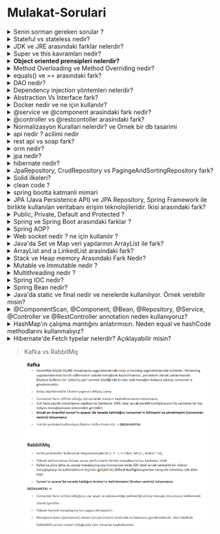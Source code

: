 # Mulakat-Sorulari

<details>

<summary>Senin sorman gereken sorular ?</summary>

1. Projenin amaci ve kapsami nedir?
2. Projede kullanilan teknolojiler nelerdir?
3. Proje ne zaman basladi ve ne zaman tamamlanmasi bekleniyor?
4. Proje ekibi ne kadar buyuk ve hangi rolleri iceriyordu?
5. Java versiyonu nedir?
6. Spring boot versiyonu nedir?
7. JPA , jdbc ne kullaniyorsunuz?
8. Github, gitlab vb ne kullaniyorsunuz?

</details>

<details>

<summary>Stateful vs stateless nedir?</summary>

Stateful yapı, bir programın durum bilgisini saklayan ve bu duruma göre işlem yapan bir yapıdır. Stateful yapılar, geçmiş işlemlere bağlı olarak çalışan uygulamalar için kullanılır

ornek/ Bir anne alisveris sepetindeki tum urunleri ve evdeki tum urunleri bilir

Stateless yapı ise, her işlemi bağımsız olarak ele alan ve önceki işlemlerle bir ilişkisi olmayan bir yapıdır. Stateless yapılar, her işlemi bağımsız olarak ele alan ve hızlı yanıt veren uygulamalar için tercih edilir.

ornek/ Bir cocuk sadece canin istedigi urunleri alir

</details>

<details>

<summary>JDK ve JRE arasındaki farklar nelerdir?</summary>

JRE, Java runtime editioni bir java uygulamasını çalıştırmak için gerekli olan java komponentlerini ve kütüphanelerini içeren içersinde JVM de kurulu olan programa denir.

JDK, Java ile yazılım geliştirmek için ihtiyaç duyulan yazılım kitlerini içinde bulundurur. .java uzantılı dosyaların compile edilip .class uzantılı ara dosyaların oluşmasına olanak sağlar. JDK, içerisinde JVM,JRE ve Java Compiler'ını bulundurur.

</details>

<details>

<summary>Super ve this kavramları nedir?</summary>

1. **`super`**: Bir alt sınıfta üst sınıfın metotlarını veya değişkenlerini kullanmak için kullanılan bir referansdır. Alt sınıfın kendi metotlarında, üst sınıfın metotlarına erişmek için **`super`** anahtar kelimesi kullanılabilir. Aynı şekilde, alt sınıfta üst sınıfın değişkenlerini kullanmak için de **`super`** anahtar kelimesi kullanılır.
2. **`this`**: Bir sınıfın kendi nesnesine erişmek için kullanılan bir referanstır. Özellikle, bir sınıfta tanımlı olan değişkenlerle aynı isimli parametrelerin kullanıldığı durumlarda, **`this`** anahtar kelimesi kullanılarak sınıfın kendi değişkeni ifade edilir.

</details>

<details>

<summary><strong>Object oriented prensipleri nelerdir?</strong></summary>

1. Encapsulation (Kapsülleme): Verilerin ve işlevlerin bir arada tutulması ve gizlenmesi anlamına gelir. Bu prensip, verilerin ve işlevlerin nesnelerle ilgili olduğu ve diğer nesneler tarafından doğrudan erişilemez olduğu anlamına gelir. Bu, güvenli bir kod yazmak için önemlidir. or/ Araba sınıfı, verileri (marka, model, renk, hız vb.) ve fonksiyonları (hareket ettirmek, durdurmak, hızını artırmak veya azaltmak) bir arada tutar ve gizler. Bu şekilde, başka sınıfların doğrudan arabayla ilgili verilere veya fonksiyonlara erişmeleri engellenir.
2. Inheritance (Kalıtım): Bir sınıfın özelliklerinin, başka bir sınıfa aktarılması anlamına gelir. Kalıtım, kodun yeniden kullanılmasına olanak tanır ve sınıflar arasındaki ilişkileri belirler. Alt sınıflar, üst sınıfların özelliklerine sahip olabilirler. or/ Araba sınıfının, bir sedan sınıfı veya bir SUV sınıfı gibi alt sınıfları olabilir. Bu alt sınıflar, arabaya özgü özelliklerin yanı sıra kendi özelliklerine de sahip olabilirler.
3. Polymorphism (Çok biçimlilik): Çok biçimlilik, nesnelerin farklı biçimlerde davranabilmesi anlamına gelir. Aynı yöntem adı, farklı sınıflarda farklı şekillerde uygulanabilir. or/ Araba sınıfı, bir araba hareketi fonksiyonu içerebilir. Sedan sınıfı veya SUV sınıfı, arabayı farklı şekillerde hareket ettirebilir. Örneğin, sedan araba normal bir şekilde hareket edebilirken, SUV araba off-road koşullarına uygun olarak hareket edebilir.
4. Abstraction (Soyutlama): Karmaşık bir sistemdeki detayların gizlenmesi anlamına gelir. Bu prensip, sınıfların arasındaki bağımlılığı azaltır ve kodun daha anlaşılır olmasını sağlar. or/ Araba sınıfı, sadece arabayla ilgili özellikleri ve fonksiyonları içerir. Bu, başka sınıfların arabaya bağımlılığını azaltır ve kodun daha anlaşılır olmasını sağlar.

</details>

<details>

<summary>Method Overloading ve Method Overriding nedir?</summary>

Method Overloading: Aynı isimli farklı parametrelerle ayrı ayrı tanımlanan birden fazla metodun kullanılmasıdır. Bu durumda, aynı isimli farklı metotlar, farklı parametreler alarak aynı sınıf içerisinde tanımlanabilirler. Bu sayede, metot isimleri aynı kalır ve farklı amaçlar için kullanılabilirler.

Örneğin:

```java
public class HesapMakinesi {

   public int topla(int sayi1, int sayi2) {
      return sayi1 + sayi2;
   }

   public double topla(double sayi1, double sayi2) {
      return sayi1 + sayi2;
   }

   public int topla(int sayi1, int sayi2, int sayi3) {
      return sayi1 + sayi2 + sayi3;
   }
}

```

Method Overriding: Bir sınıfta tanımlanan bir metot, alt sınıflar tarafından aynı isim ve parametrelerle yeniden tanımlanırsa, bu durumda Method Overriding gerçekleşir. Bu sayede, alt sınıfın aynı isimli metodunu çağırdığımızda, üst sınıfın değil, alt sınıfın metodunun çalıştırılması sağlanır.

Örneğin:

```java
public class Sekil {
   protected double alan;

   public void hesaplaAlan() {
      System.out.println("Alan hesaplanıyor.");
   }
}

```

```java
public class Daire extends Sekil {
   private double yariCap;

   public Daire(double yariCap) {
      this.yariCap = yariCap;
   }

   @Override
   public void hesaplaAlan() {
      alan = Math.PI * yariCap * yariCap;
      System.out.println("Dairenin alanı hesaplandı.");
   }
}

```

</details>

<details>

<summary>equals() ve == arasındaki fark?</summary>

equals() bir methoddur ve değişkenler arasındaki değer kontrolünü yapar.

\== ifadesi ise değişkenlerin referanslarını karşılaştırır.

</details>

<details>

<summary>DAO nedir?</summary>

DAO, Data Access Object'ın kısaltmasıdır. Bu, bir yazılım uygulaması ile veritabanı arasındaki iletişimden sorumlu olan bir tasarım desenidir. DAO, uygulamanın veritabanına bağımlılığını azaltmak ve uygulama kodunu daha okunaklı, bakımı kolay ve test edilebilir hale getirmek için kullanılır.

Dao da crud islemleri yapilir

</details>

<details>

<summary>Dependency injection yöntemleri nelerdir?</summary>

*   **Dependency injection yöntemleri nelerdir?**

    Bağımlılığını en aza indirmek için kullanılır.

    1.  Constructor Injection: Bu yöntemde, bir bileşenin bağımlılıkları, bileşenin bir yapılandırıcı metodu kullanılarak enjekte edilir. Bu yöntem, bir sınıfın başlatılması için gereken tüm bağımlılıkların açıkça belirtilmesini sağlar ve kodun okunaklılığını artırır.

        ```java

        @Component
        public class MailService implements MessageService {
        private Repository repository;

        @Autowired
        public MailService(Repository repository) {
            this.repository = repository;
        }

        ```
    2.  Setter Injection: Bu yöntemde, bir bileşenin bağımlılıkları, bileşenin özellikleri üzerinden enjekte edilir. Bu yöntem, bir bileşenin başlatılması sırasında, tüm bağımlılıkların belirtilmesini gerektirmez. Bunun yerine, bileşenin özellikleri çağrılarak enjekte edilir.

        ```java
           
        @Component
        public class MailService implements MessageService {
        private Repository repository;

        	 @Autowired
        	 public void setRepository(Repository repository) {
         this.repository = repository;

        ```
    3.  Interface Injection: Bu yöntemde, bir bileşenin bağımlılıkları, bileşenin bir arayüzü kullanılarak enjekte edilir. Bu yöntemde, bileşenin arayüzü, bağımlılıkları tanımlar ve bileşenin başlatılması sırasında, arayüzü uygulayan bir sınıfın enjekte edilmesi gereklidir.

        ```java
           
        @Component
        public class MailService implements IMessageService {

        ```

</details>

<details>

<summary>Abstraction Vs Interface fark?</summary>

Abstraction tum insanlarin kolu ve bacagi olmasi

Interface bazi insanlarin dovmeli bazilarin dovmesiz kollari olmasi gibi

! 1 abstraction olur n tane interface olur

</details>

<details>

<summary>Docker nedir ve ne için kullanılır?</summary>

Docker, uygulamaları geliştirmek, dağıtmak ve çalıştırmak için kullanılan bir yazılım platformudur. Docker, uygulamaları bir konteyner içinde çalıştırarak uygulamaların yazılım ve donanım ortamlarından bağımsız olarak çalışmasını sağlar. Böylece uygulamanın farklı ortamlarda sorunsuzca çalışması mümkün olur.

</details>

<details>

<summary>@service ve @component arasindaki fark nedir?</summary>

@Component'in bir bileşenin genel anlamda işaretlenmesi için kullanılması, @Service'in ise özellikle iş katmanı bileşenleri için kullanılmasıdır.

Ama yaptiklarinda bir fark yok.

**@Service, @Controller, @Repository = {@Component + some more special functionality}**

</details>

<details>

<summary>@controller vs @restcontoller arasindaki fark?</summary>

@RestController, veri döndürmek için JSON veya XML formatını kullanarak HTTP isteklerine yanıt verir, @Controller ise genellikle HTML sayfaları oluşturmak için kullanılır.

</details>

<details>

<summary>Normalizasyon Kurallari nelerdir? ve Ornek bir db tasarimi</summary>

Normalizasyon; veri tabanı tasarım aşamasında veri tekrarını, veri kaybını veya veri yetersizliğini önlemek için gerçekleştirilen işlemlerdir.

Normalizayon uygulanan veri tabanlarının performansı artar, sabit diskteki boyutu azalır ve tablolarda ki satır ve sütun sayısı azalacağından veri tekrarı önlenmiş olur. Özellikle silme, güncelleme gibi işlemler de çıkabilecek sorunlar büyük oranda azaltılmış olur.

*   Normalizasyon Yapilmadan:

    Filmler

    | Film Adi              | Aciklamasi | Yonetmen | Kategori  | Tarih | Oyuncu 1 | Oyuncu 2 |
    | --------------------- | ---------- | -------- | --------- | ----- | -------- | -------- |
    | Yuzuklerin Efendisi 1 | ...        | Peter    | Fantastik | 2001  | Orlando  | Elijah   |
    | Dovus Kulubu          | ...        | David    | Dram      | 1999  | Brad     | Edward   |
*   Normalizasyon Yapilinca:

    Filmler

    | id | Film Adi              | Aciklamasi | Yonetmen | Kategori | Tarih |
    | -- | --------------------- | ---------- | -------- | -------- | ----- |
    | 1  | Yuzuklerin Efendisi 1 | ...        | 1        | 1        | 2001  |
    | 2  | Dovus Kulubu          | ...        | 2        | 2        | 1999  |

    Yonetmenler

    | id | Ad    |
    | -- | ----- |
    | 1  | Peter |
    | 2  | David |

    Kategori

    | id | Ad        |
    | -- | --------- |
    | 1  | Fantastik |
    | 2  | Dram      |

    Oyunucu

    | id | Ad      |
    | -- | ------- |
    | 1  | Orlando |
    | 2  | Elijah  |
    | 3  | Brad    |
    | 4  | Edward  |

    Film Oyunculari

    | Film id | Oyuncu id |
    | ------- | --------- |
    | 1       | 1         |
    | 1       | 2         |
    | 2       | 3         |
    | 2       | 4         |

</details>

<details>

<summary>api nedir ? acilimi nedir</summary>

API'nin açılımı olan Application Programming Interface, Uygulama Programlama Arabirimi anlamına gelir.

Bir yazılımın başka bir yazılım tarafından kullanılmasını sağlayan bir dizi tanımlamalar ve protokoller kümesidir. API'ler, farklı yazılım sistemleri arasında veri alışverişi yapmayı, işlevsellik sağlamayı veya iletişimi kolaylaştırmayı amaçlar.

Iki programin birbiriyle iletisime gecmesini saglar.

</details>

<details>

<summary>rest api vs soap fark?</summary>

**RESTful**

Bu muhtemelen en yaygın türdür ve HTML ve JSON gibi standart web protokollerini kullanır. Kullanımı kolaydır ve başlamanıza yardımcı olacak çok sayıda kitaplık mevcuttur.

**SOAP**

SOAP, Simple Object Access Protocol’ü (SOAP) kullanır ve uygulamaların XML mesajları kullanarak iletişim kurmasını sağlar. RESTful kadar yaygın değildir, ancak daha fazla özellik ve işlevsellik sunar.

</details>

<details>

<summary>orm nedir?</summary>

ORM (Object-Relational Mapping), ilişkisel veritabanıyla nesne tabanlı programlama arasındaki uyumu sağlayan bir yazılım tasarımı ve programlama tekniğidir. ORM, veritabanı tablolarını nesne modele dönüştürmeyi ve veritabanı işlemlerini nesne tabanlı olarak gerçekleştirmeyi sağlar.

</details>

<details>

<summary>jpa nedir?</summary>

JPA (Java Persistence API), Java tabanlı uygulamalarda nesne tabanlı veri erişimi için bir API'dir. JPA, veritabanı işlemlerini gerçekleştirmek için ORM (Object-Relational Mapping) prensibine dayanır. ORM, ilişkisel veritabanı ile nesne tabanlı programlama arasındaki uyumu sağlar ve veritabanı işlemlerini nesneler üzerinden yapmayı mümkün kılar.

JPA, veritabanı tablolarını Java sınıflarıyla eşleştirir ve veritabanı işlemlerini gerçekleştirmek için standartleştirilmiş bir yöntem seti sunar. Bu sayede, geliştiriciler veritabanı işlemlerini SQL sorgularıyla değil, JPA'nın sağladığı API ile yapabilir. JPA, veri okuma, yazma, güncelleme ve silme gibi temel CRUD (Create, Read, Update, Delete) işlemlerini kolaylaştırır ve veritabanı işlemlerinin daha hızlı ve daha sürdürülebilir bir şekilde gerçekleştirilmesini sağlar.

JPA'nın popüler uygulamalarından biri Hibernate'dir. Hibernate, JPA spesifikasyonunu uygulayan ve JPA tabanlı veri erişimini sağlayan bir ORM çözümüdür.

Persistence, bilgisayar programlamasında verinin kalıcı bir şekilde saklanması ve erişilebilir olması anlamına gelir.

</details>

<details>

<summary>hibernate nedir?</summary>

JPA'nın popüler uygulamalarından biri Hibernate'dir. Hibernate, JPA spesifikasyonunu uygulayan ve JPA tabanlı veri erişimini sağlayan bir ORM çözümüdür.

</details>

<details>

<summary>JpaRepository, CrudRepository vs PagingeAndSortingRepository fark?</summary>

* CrudRepository sadece Crud işlemlerini barındırır.
* PagingAndSortingRepository sadece sıralama ve sayfalama fonksiyonlarını barındırır.
* JpaRepository, CrudRepository ve PagingAndSortingRepository sahip olduğu tüm fonksiyonları barındırır.

</details>

<details>

<summary>Solid ilkeleri?</summary>

#### S— Single-responsibility principle

**ÖZET**: Single responsibility prensibi sınıflarımızın iyi tanımlanmış tek bir sorumluluğu olması gerektiğini anlatmaktadır. Bir sınıf (nesne) yalnızca bir amaç uğruna değiştirilebilir, o amaçta o sınıfa yüklenen sorumluluktur, yani bir sınıfın yapması gereken yalnızca bir işi olması gerekir.

or/ Elbise mağazası sınıfı, yalnızca elbise stoklarını takip etmek ve elbise satışlarıyla ilgilenmekle sorumludur. Örneğin, elbiselerin stok seviyelerini güncellemek, yeni elbise eklemek, elbise satışlarını kaydetmek gibi işlemleri yapabilir.

#### O— Open-closed principle

**ÖZET**: Bir sınıf ya da fonksiyon halihazırda var olan özellikleri korumalı ve değişikliğe izin vermemelidir. Yani davranışını değiştirmiyor olmalı ve yeni özellikler kazanabiliyor olmalıdır.

or/ Elbise mağazası sınıfı, yeni elbiselerin eklenmesine açık olmalıdır. Yeni bir elbise türü eklenmek istendiğinde, mevcut mağaza sınıfı değiştirilmeden yeni elbise türü sınıfı oluşturularak eklenir.

#### L— Liskov substitution principle

**ÖZET**: Kodlarımızda herhangi bir değişiklik yapmaya gerek duymadan alt sınıfları, türedikleri(üst)(ana) sınıfların yerine kullanabilmeliyiz.

or/ Elbise mağazasında farklı türde elbiseler bulunabilir, örneğin elbiseler, gömlekler, pantolonlar gibi. Bu durumda, her tür elbisenin kullanılabilirliği ve davranışları aynı olmalıdır. Yani, her tür elbise, mağaza işlemlerinde birbirinin yerine geçebilmelidir.

#### I— Interface segregation principle

**ÖZET**: Sorumlulukların hepsini tek bir arayüze toplamak yerine daha özelleştirilmiş birden fazla arayüz oluşturmalıyız.

or/ Elbise mağazası sınıfı, müşteriye satış yapmak, stok durumunu kontrol etmek ve raporlama gibi işlemleri gerçekleştirebilir. Ancak, tüm bu işlemler için tek bir genel arayüz kullanmak yerine, müşteri satışları için ayrı bir arayüz, stok kontrolü için ayrı bir arayüz ve raporlama için ayrı bir arayüz gibi daha özelleştirilmiş arayüzler oluşturulabilir.

#### D— Dependency Inversion Principle

**ÖZET**: Sınıflar arası bağımlılıklar olabildiğince az olmalıdır özellikle üst seviye sınıflar alt seviye sınıflara bağımlı olmamalıdır.

or/ Elbise mağazası sınıfı, doğrudan stok veritabanına veya satış işlemlerinin gerçekleştirildiği başka bir sınıfa bağımlı olmamalıdır. Bunun yerine, bir arayüz üzerinden bağımlılık oluşturulabilir ve ilgili işlemler bu arayüz üzerinden gerçekleştirilebilir. Bu sayede, farklı veritabanları veya satış işlemlerini gerçekleştiren farklı sınıflar, bu arayüzü uygulayarak kullanılabilir hale gelir.

</details>

<details>

<summary>clean code ?</summary>

1. İsimlendirme:
2. Fonksiyon Boyutu:
3. Tek Sorumluluk İlkesi:
4. Kod Duplicasyonunun Önlenmesi:
5. Fonksiyon ve Sınıf Boyutu:
6. Yorum Kullanımı:
7. Test Edilebilirlik:
8. Bir fonksiyon birden fazla iş yapmamalı

</details>

<details>

<summary>spring bootta katmanli mimari</summary>

1. Veri Erişim Katmanı (Data Access Layer): Veri erişim katmanı, veritabanı veya diğer veri kaynaklarıyla etkileşimde bulunur. Bu katmanda, veritabanına erişim sağlamak için JPA (Java Persistence API) veya Spring Data JPA kullanılabilir. Veri erişim katmanı, veri tabanına sorguları yürütme, veri kaydetme/güncelleme/silme işlemlerini gerçekleştirme gibi görevleri yerine getirir.
2. Hizmet Katmanı (Service Layer): Hizmet katmanı, iş mantığının uygulandığı katmandır. İş kurallarının uygulandığı işlemler burada gerçekleştirilir. Hizmet katmanı, veri erişim katmanından gelen verileri işleyerek, iş kurallarına uygun şekilde işlemleri gerçekleştirir. Bu katmanda, işlemler genellikle iş mantığına odaklanır, veri erişimi ve veri dönüşümü gibi işlemler hizmet katmanı tarafından yönetilir.
3. Sunum Katmanı (Presentation Layer): Sunum katmanı, kullanıcı arayüzünün bulunduğu katmandır. Kullanıcı ile etkileşimi sağlayan API'ler, web sayfaları veya diğer istemci uygulamaları bu katmanda yer alır. Sunum katmanı, gelen istekleri alır, hizmet katmanı aracılığıyla işlemleri gerçekleştirir ve sonuçları kullanıcıya sunar.

* Sunum/Presentation için MVC - @Controller
* İş/business için Service -@Service
* Veri erişim/data access için Repository - @Repository

</details>

<details>

<summary>JPA (Java Persistence API) ve JPA Repository, Spring Framework ile birlikte kullanılan veritabanı erişim teknolojileridir. İkisi arasındaki fark?</summary>

Özet olarak, JPA Java tabanlı uygulamalarda veritabanı erişimi sağlayan bir spesifikasyonken, JPA Repository ise Spring Data JPA tarafından sunulan ve JPA teknolojisini kullanarak veritabanı işlemlerini kolaylaştıran bir bileşendir. JPA Repository, CRUD işlemlerini otomatik olarak sağlar ve özel sorguların tanımlanmasını kolaylaştırır.

</details>

<details>

<summary>Public, Private, Default and Protected ?</summary>

* `public`: Her yerden erişilebilir.
* `private`: Sadece ait olduğu sınıf içinden erişilebilir.
* `default` (package-private): Aynı paketten erişilebilir, farklı paketlerden erişilemez.
* `protected`: Ait olduğu sınıfın alt sınıfları ve aynı paket içindeki sınıflardan erişilebilir.

</details>

<details>

<summary>Spring ve Spring Boot arasındaki farklar ?</summary>

1. Proje Başlatma ve Yapılandırma: Spring, geliştiricilerin daha fazla yapılandırma seçeneği sunarken, Spring Boot, otomatik yapılandırmayı ve varsayılan ayarları kullanarak projenin hızlı bir şekilde başlatılmasını sağlar.
2. Bağımlılıklar ve Konfigürasyon: Spring, projenin bağımlılıklarını ve yapılandırmasını geliştiricinin belirlemesine olanak tanırken, Spring Boot, bağımlılıkları ve yapılandırmayı otomatik olarak yönetir. Bu sayede, geliştirici daha az ayar yaparak projeyi hızlı bir şekilde başlatabilir.
3. Standartlaştırma: Spring, esneklik ve özelleştirme seçenekleri sunarken, Spring Boot, standart yapılandırma ve proje yapısı sunarak projelerin hızlı bir şekilde geliştirilmesini sağlar. Spring Boot, konvansiyonları takip eden bir yapıya sahiptir ve "opinionated" (belirli bir yaklaşımı tercih eden) bir yaklaşım sergiler.
4. Geliştirme Deneyimi: Spring Boot, otomatik yapılandırma ve dahili sunucu gibi özellikleriyle geliştirme sürecini kolaylaştırır. Ayrıca, Spring Boot, aktif geliştirme topluluğu ve hazır örnek projeleri sayesinde başlangıç seviyesi ve hızlı prototip oluşturma için popüler bir seçenektir.

Sonuç olarak, Spring ve Spring Boot, Java tabanlı uygulamaların geliştirilmesinde kullanılan framework'lerdir. Spring, esneklik ve özelleştirme seçenekleri sunarken, Spring Boot ise hızlı başlatma, otomatik yapılandırma ve standartlaştırma gibi özellikleriyle projelerin hızlı bir şekilde geliştirilmesini sağlar. Spring

</details>

<details>

<summary>Spring AOP?</summary>

Aspect-oriented programming (AOP) Faydaları:

* Daha temiz bir kod oluşur
* Kodları okumak kolaylaşır
* Sürdürülmesi daha kolaydır
* Kod tekrarından kaçınır
* Kodları test etmek daha kolay
* Geliştirme yapmayı hızlandırır

</details>

<details>

<summary>Web socket nedir ? ne için kullanılır ?</summary>

WebSocket: Bu yöntem, web sayfasındaki bir tarayıcı ve bir başka yapı arasında bir bağlantı kurar ve bu bağlantı sayesinde tarayıcı anlık olarak bilgi alarak ekranı güncellemesini sağlar. Böylece, web sayfasının yenilenmesine gerek kalmadan ekran anlık olarak güncellenebilir.

</details>

<details>

<summary>Java'da Set ve Map veri yapılarının ArrayList ile fark?</summary>

1. Veri Sıralaması: **`ArrayList`**, verileri eklenme sırasına göre saklar ve tekrarlı elemanlara izin verirken, **`Set`** verileri sırasız bir şekilde saklar ve tekrarlı elemanlara izin vermez. **`Map`** ise anahtar-değer çiftlerini saklar ve her anahtarın yalnızca bir kez bulunmasına izin verir.
2. Eleman Erişimi: **`ArrayList`**, indeks numaraları kullanılarak elemanlara erişimi destekler. **`Set`** ve **`Map`** ise elemanlara anahtar değerleriyle erişimi destekler. Her bir elemanın benzersiz bir anahtarı olduğu için, hızlı erişim sağlarlar.
3. Tekrarlı Elemanlar: **`ArrayList`** aynı elemanın birden fazla kez bulunmasına izin verirken, **`Set`** ve **`Map`** her elemanın yalnızca bir kez bulunmasına izin verir.
4. Performans: Eleman ekleme ve silme işlemlerinde **`ArrayList`** daha hızlıdır, çünkü elemanların sırasını korumak için fazladan bir maliyeti yoktur. Ancak, elemanlara erişimde **`Set`** ve **`Map`** daha hızlıdır çünkü anahtar değerlerini kullanarak doğrudan elemanlara erişebilirler.

</details>

<details>

<summary>ArrayList and a LinkedList arasindaki fark?</summary>

**`ArrayList`** indeks tabanlı erişim ve sıralı veri depolama için daha uygundurken, **`LinkedList`** dinamik ekleme ve silme işlemleri için daha uygundur.

</details>

<details>

<summary>Stack ve Heap memory Arasındaki Fark Nedir?</summary>

Eğer program esnasında boyutları bildirilmiş değişmez bir değer kullanıyorsak _stack_, değişebilir bir değer kullanıyorsak _heap_ bizim için uygun olacaktır. _Stack_ ve _heap_ kullanımları farklı ve dikkat edilmesi gereken bir konudur. _Stack_ kullanılır ve işi bittikten sonra kendini otomatik olarak bellekten yok eder. Fakat _heap_‘te bu işi siz yapmalısınız.

Genel olarak, stack hafızası genellikle yerel değişkenler, metod çağrıları, işaretçiler gibi programın çalışma zamanında dinamik olarak değişmeyen verileri depolamak için kullanılırken, heap hafızası daha büyük ve dinamik olarak değişen veri yapılarını, nesneleri ve veri yapısı örneklerini depolamak için kullanılır.

</details>

<details>

<summary>Mutable ve Immutable nedir ?</summary>

Immutable (değişmez), nesneler bir kez oluşturulduktan sonra içeriği değiştirilemeyen sınıflardır. Tam tersi olarak, değiştirilebilen sınıflar da Mutable (değişebilir) sınıflardır. Kısacası Immutable nesneler değişmeyen nesnelerdir. Onları oluşturursun, fakat onları değiştiremezsin.

</details>

<details>

<summary>Multithreading nedir ?</summary>

Multithreading'in avantajları:

1. Performans Artışı: Multithreading, iş parçacıklarını eşzamanlı olarak çalıştırarak programın daha hızlı çalışmasını sağlar.
2. Paralel İşlemler: Birden fazla iş parçacığı sayesinde farklı görevler aynı anda yürütülebilir, bu da paralelizmi sağlar.
3. Daha iyi Yanıt Süresi: Multithreading, kullanıcı girişlerine daha hızlı yanıt verir ve daha duyarlı bir kullanıcı deneyimi sağlar.
4. Kaynak Verimliliği: İş parçacıklarının çekirdekler arasında dağıtılması, işlemci kaynaklarının daha verimli kullanılmasını sağlar.
5. İletişim ve Paylaşım: İş parçacıkları arasında bilgi ve veri paylaşımı yapabilir, iletişim kurabilirsiniz.

Multithreading'in dezavantajları:

1. Yarış Koşulları: Birden fazla iş parçacığı aynı kaynağı değiştiriyorsa, yarış koşulları ve veri uyumluluğu sorunları ortaya çıkabilir.
2. Senkronizasyon Zorlukları: İş parçacıkları arasında senkronizasyon gerektiğinde, senkronizasyon mekanizmalarını doğru şekilde kullanmak karmaşık olabilir.
3. Hata Ayıklama: Multithreading hataları genellikle daha zor tespit edilebilir ve hata ayıklama süreci daha karmaşık olabilir.
4. Kaynak Tüketimi: Birden fazla iş parçacığı, işlemci ve bellek kaynaklarını daha yoğun bir şekilde kullanır. Gereksiz iş parçacığı oluşturma veya verimsiz kodlamalar performans sorunlarına neden olabilir.
5. Karmaşıklık: Multithreading, programın karmaşıklığını artırabilir. İş parçacıklarının doğru bir şekilde senkronize edilmesi ve yönetilmesi gereklidir.

Sonuç olarak, multithreading'in avantajları arasında performans artışı, paralel işlemler, daha iyi yanıt süresi ve kaynak verimliliği bulunurken, yarış koşulları, senkronizasyon zorlukları, hata ayıklama zorlukları ve kaynak tüketimi gibi dezavantajları da vardır. Doğru bir şekilde kullanıldığında multithreading, verimli ve hızlı çalışan uygulamaların geliştirilmesini sağlar.

</details>

<details>

<summary>Spring IOC nedir?</summary>

Spring IOC (Inversion of Control), Spring Framework'ün temel bir prensibidir ve bir tasarım desenidir. IOC, bir bileşenin (bean) oluşturulması, yapılandırılması ve yönetilmesi sürecinin kontrolünü programcıdan alarak, bu görevi Spring Framework'e devretmeyi sağlar.

IOC'nin temel felsefesi, bağımlılıkların tersine çevrilmesidir. Geleneksel olarak, bir bileşen diğer bileşenlerle doğrudan ilişkilerini kurar ve bunları oluşturur veya yönetir. Ancak, IOC ile bileşenlerin bağımlılıkları tersine çevrilir ve Spring konteyneri tarafından yönetilen bir IOC konteyneri kullanılır.

Spring IOC, aşağıdaki şekillerde sağladığı avantajlara sahiptir:

1. Bağımlılıkların Yönetimi: IOC sayesinde, bileşenlerin bağımlılıklarını yönetmek kolaylaşır. Bileşenler, Spring konteynerine tanımlanır ve bağımlılıkları otomatik olarak çözülür.
2. Gevşek Bağlılık: IOC, bileşenler arasındaki bağımlılığı gevşek hale getirir. Bileşenler, aralarında sıkı bağlantılar oluşturmak yerine, Spring konteyneri tarafından yönetilen arayüzler veya sözleşmeler üzerinden etkileşimde bulunurlar.
3. Test Edilebilirlik: IOC, bağımlılıkları enjekte etme mekanizması sunar, bu da bileşenlerin daha kolay test edilmesini sağlar. Bağımlılıkların taklitleri (mocks) kullanılarak bileşenlerin test edilmesi daha kolay hale gelir.
4. Modülerlik: IOC, bileşenlerin bağımsız olarak geliştirilmesini ve yeniden kullanılmasını sağlar. Bileşenlerin işlevselliği birbirinden bağımsız olarak geliştirilebilir ve daha sonra IOC konteyneri tarafından birleştirilir.

Inversion of control;

* Strategy Pattern
* Service Lacator Pattern
* Factory Pattern
* Dependency Injection

gibi mekanizmalarla uygulanabilir.

</details>

<details>

<summary>Spring Bean nedir?</summary>

Spring Bean, Spring Framework tarafından yönetilen ve IOC konteyneri tarafından oluşturulan, yönetilen ve yapılandırılan bir nesnedir. Bean'ler, Spring uygulamalarında kullanılan temel yapı taşlarıdır ve Spring konteyneri tarafından oluşturulurlar ve yönetilirler.

Spring Bean'lerin temel özellikleri şunlardır:

1. Yaşam Döngüsü Yönetimi: Spring Bean'ler, IOC konteyneri tarafından yönetilen bir yaşam döngüsüne sahiptir. Konteyner, bean'in oluşturulması, yapılandırılması, kullanılması ve sonlandırılması gibi adımları otomatik olarak gerçekleştirir.
2. Bağımlılıkların Otomatik Çözülmesi: Bean'ler arasındaki bağımlılıklar, IOC konteyneri tarafından otomatik olarak çözülür. Bağımlı bean'ler, uygun şekilde enjekte edilir veya referansları çözülür.
3. Yapılandırma ve Ayarlanabilirlik: Bean'ler, Spring konteynerine yapılandırma metadataları ile tanımlanır. Bu metadatalar, XML veya Java tabanlı konfigürasyon dosyaları, Java Annotation'ları veya Spring Boot gibi modern araçlar aracılığıyla sağlanabilir. Bu sayede bean'lerin özellikleri, bağımlılıkları ve davranışları kolayca ayarlanabilir.
4. Ölçeklenebilirlik ve Modülerlik: Spring Bean'ler, uygulamaların ölçeklenmesi ve modüler bir yapıya sahip olması için kullanışlıdır. Bileşenlerin ayrı ayrı geliştirilebilmesi ve ardından IOC konteyneri tarafından birleştirilmesi sağlanır.

Spring Bean'ler, Spring Framework'ün sunduğu çeşitli özelliklerden yararlanabilirler. Örneğin, AOP (Aspect-Oriented Programming) ile güvenlik, transaksiyon yönetimi, önbellekleme gibi ilave işlevselliği uygulamak mümkündür.

Spring Bean'leri, IOC konteynerine tanımlanan bir isim veya tip aracılığıyla elde edebilir ve uygulamanın farklı bölgelerinde kullanabilirsiniz. Bu sayede bean'lerin oluşturulması ve yönetimi Spring tarafından otomatik olarak gerçekleştirilirken, programcılar bean'lerin işlevselliği üzerinde odaklanabilir ve kolayca uygulama geliştirebilir.

</details>

<details>

<summary>Java'da static ve final nedir ve nerelerde kullanılıyor. Örnek verebilir misin?</summary>



static`ve`final\` anahtar kelimeleri, Java programlama dilinde farklı amaçlar için kullanılan önemli kavramlardır.

1.  `static` Anahtar Kelimesi:

    * `static` anahtar kelimesi, bir değişkenin veya metotun sınıfa ait olduğunu belirtmek için kullanılır. Bu, o değişkenin veya metotun sınıfın herhangi bir örneği olmadan kullanılabileceği anlamına gelir.
    * `static` değişkenler, sınıfa ait olan değişkenlerdir ve her bir örneği tarafından paylaşılırlar. Değişkenin son değeri, tüm örnekler arasında aynıdır.
    * `static` metotlar, sınıfa ait olan metotlardır ve sınıf adıyla doğrudan çağrılabilirler. Bunlar örneklerle ilişkili olmadığından, sınıfın durumunu değiştiremezler.&#x20;
    * Örnek:

    ```java
     class MyClass {
           static int count; // Statik bir değişken

           public MyClass() {
               count++; // Her bir örneğin oluşturulmasıyla count değeri artar
           }

           public static void printMessage() {
               System.out.println("Statik metot");
           }
       }
       
       MyClass obj1 = new MyClass();
       MyClass obj2 = new MyClass();
       System.out.println(MyClass.count); // Çıktı: 2
       MyClass.printMessage(); // Çıktı: Statik metot
    ```


2.  `final` Anahtar Kelimesi:

    * `final` anahtar kelimesi, bir değişkenin, metotun veya sınıfın değiştirilemez olduğunu belirtmek için kullanılır.
    * `final` değişkenler, bir kez değer atandıktan sonra değiştirilemezler. Sabit değerlere sahip değişkenlerdir.
    * `final` metotlar, alt sınıflar tarafından ezilemezler. Yani, bu metotlar alt sınıflar tarafından değiştirilemez veya yeniden uygulanamaz.
    * `final` sınıflar, alt sınıflara sahip olamazlar. Yani, başka bir sınıf bir `final` sınıfından türetilemez.&#x20;
    * Final degiskenler, class'larda ve methodlarda kullanilabilir.
    * Örnek:

    ```java
    final int MAX_VALUE = 100;
       // MAX_VALUE değeri bir kez atandıktan sonra değiştirilemez

       class BaseClass {
           public final void printMessage() {
               System.out.println("BaseClass'ten mesaj");
           }
       }

       class DerivedClass extends BaseClass {
           // Hata verecektir: "Cannot override the final method from BaseClass"
           public void printMessage() {
               System.out.println("DerivedClass'ten mesaj");
           }
       }

       final class FinalClass {
           // ...
       }

       // Hata verecektir: "Cannot inherit from final FinalClass"
       class DerivedClass extends FinalClass {
           // ...
       }
       
    ```

</details>

<details>

<summary>@ComponentScan, @Component, @Bean, @Repository, @Service, @Controller ve @RestController annotation neden kullanıyoruz?</summary>

Java Spring framework'ü, uygulama geliştirme sürecini kolaylaştıran ve düzenleyen bir dizi annotasyon (işaretleyici) sağlar. İşte bu annotasyonlardan bazılarının kullanım amacı:

1. `@ComponentScan`: Bu annotasyon, Spring uygulamasının bileşenlerini (component) taramak için kullanılır. Belirtilen paket veya paketlerdeki sınıfları tarayarak, Spring tarafından yönetilen bean'leri bulur ve otomatik olarak yaratır.
2. `@Component`: Bu annotasyon, bir sınıfın bir Spring bileşeni olduğunu belirtmek için kullanılır. Spring, bu annotasyonu gördüğünde ilgili sınıfı bir bean olarak yönetir ve Spring uygulaması içinde kullanılabilir hale getirir.
3. `@Bean`: Bu annotasyon, bir metodu Spring tarafından yönetilen bir bean olarak kaydetmek için kullanılır. Genellikle yapılandırma sınıflarında veya @Configuration annotasyonu ile işaretlenmiş sınıflarda kullanılır. Bu şekilde, ilgili metot tarafından dönülen nesne Spring konteynerine dahil edilir ve uygulama içinde kullanılabilir hale gelir.
4. `@Repository`: Bu annotasyon, veri erişim katmanı (data access layer) sınıflarını belirtmek için kullanılır. Bir veritabanına erişmek, sorguları yürütmek veya veri işleme işlemlerini gerçekleştirmek gibi veri tabanı işlemleriyle ilgili sınıfları işaretlemek için kullanılır.
5. `@Service`: Bu annotasyon, iş mantığı katmanı (business logic layer) sınıflarını belirtmek için kullanılır. Uygulama iş mantığını uygulayan servis sınıflarını ifade eder. Veri işleme, hesaplamalar, dış hizmetlere erişim vb. gibi işlemleri gerçekleştirmek için kullanılabilir.
6. `@Controller`: Bu annotasyon, Spring MVC (Model-View-Controller) tabanlı web uygulamalarında kullanılan kontrol sınıflarını belirtmek için kullanılır. İstemci taleplerini karşılamak, işlemek ve uygun bir yanıt döndürmek için kullanılır.
7. `@RestController`: Bu annotasyon, RESTful web hizmetleri sunmak için kullanılan kontrol sınıflarını belirtmek için kullanılır. Hem `@Controller` hem de `@ResponseBody` annotasyonlarının birleşimidir. Bu sayede, ilgili sınıfın tüm yöntemleri JSON veya XML gibi veri formatlarında yanıtlar üretir.

Bu annotasyonlar, Spring framework'ü içinde uygulama bileşenlerini belirtmek ve yapılandırmak için kullanılır. Bu sayede Spring, otomatik olarak sınıfları yönetir, bağımlılıkları çözer ve uygulamanın düzgün çalışmasını sağlar. Her annotasyonun kendine özgü bir amacı ve kullanım senaryosu vardır ve projenin ihtiyaçlarına göre doğru bir şekilde kullanılması önemlidir.

</details>

<details>

<summary>HashMap'ın çalışma mantığını anlatırmısın. Neden equal ve hashCode methodlarını kullanmalıyız?</summary>

1. `HashMap`'in Çalışma Mantığı:
   * `HashMap`, bir anahtar-değer ikilileri koleksiyonudur. Her bir anahtar, benzersiz olmalıdır ve değerlere karşılık gelir.
   * `HashMap`, anahtarların hash değerlerine dayanarak verileri hızlı bir şekilde depolar ve erişir.
   * Bir anahtarın hash değeri, `hashCode()` metodunu kullanarak hesaplanır. Bu hash değeri, `HashMap` içindeki bir hücreye (bucket) karşılık gelir.
   * Eşleşen anahtarlar aynı hücreye atanabilir. Bu durumda, bu hücrede bir zincir (linked list) oluşur.
   * `HashMap`, `equals()` metodu aracılığıyla anahtarların eşitliğini kontrol eder. Eşit olan anahtarlar aynı hücrede aynı zincirde bulunur.
   * Bir değere erişmek istediğimizde, ilgili anahtarın hash değeri kullanılarak hedef hücreye ulaşılır ve zincirde gezinilir.
2. `equals()` ve `hashCode()` Metodlarının Önemi:
   * `equals()` metodu, iki nesnenin içeriklerinin eşit olup olmadığını kontrol eder. `HashMap` içinde anahtarları karşılaştırmak için kullanılır.
   * `hashCode()` metodu, bir nesnenin benzersiz bir hash değerini döndürür. Bu değer, `HashMap` içindeki hücreye yerleştirme ve erişimde kullanılır.
   * `HashMap`, iki anahtarın eşit olduğunu belirlemek için `equals()` metodunu kullanır. Eğer `equals()` metodu doğru bir şekilde uygulanmazsa, aynı anahtarın farklı hash değerleri olabilir ve bu da beklenmeyen sonuçlara yol açabilir.
   * `hashCode()` metodunun doğru bir şekilde uygulanması, aynı nesnelerin her zaman aynı hash değerine sahip olmasını sağlar. Bu, aynı anahtarın aynı hücreye atanmasını ve doğru değerin elde edilmesini sağlar.
   * `equals()` ve `hashCode()` metodlarının birlikte kullanılması, `HashMap` içinde anahtarların doğru şekilde çalışmasını sağlar. Eğer bir anahtarın `equals()` metodunu geçersiz kılarsanız, aynı anahtarın `hashCode()` metodunu da geçersiz kılmanız gerekir.

`equals()` ve `hashCode()` metodlarının doğru bir şekilde uygulanması, `HashMap`'in anahtarlarını güvenilir ve etkin bir şekilde işlemesini sağlar. Bu nedenle, `HashMap` veya benzeri veri yapılarında anahtar olarak kullanılan sınıfların bu metodları düzgün bir şekilde uygulamaları önemlidir. Aksi takdirde, beklenmeyen sonuçlara ve hatalı veri erişimine neden olabilir.

</details>

<details>

<summary>Hibernate'de Fetch typelar nelerdir? Açıklayabilir misin?</summary>

Hibernate, Java tabanlı bir ORM (Object-Relational Mapping) çerçevesidir ve veritabanı işlemlerini kolaylaştırır. Fetch türleri, Hibernate'de nesne ilişkileri ve ilişkili verilerin nasıl alınacağını belirtmek için kullanılan kavramlardır. İşte Hibernate'de kullanılan fetch türlerinin açıklamaları:

1. `FetchType.LAZY`:
   * Bu fetch türü, ilişkili verilerin gerektiğinde yani kullanıldığında yüklenmesini sağlar.
   * İlişkili veriler, ilgili nesneye erişilmeye çalışıldığında veya verilerin çağrılması gerektiğinde yüklenir.
   * Bu, performans açısından faydalı olabilir çünkü ilişkili veriler yalnızca ihtiyaç duyulduğunda getirilir ve gereksiz yüklenme önlenebilir.
2. `FetchType.EAGER`:
   * Bu fetch türü, ilişkili verilerin ana nesne yüklenirken hemen yüklenmesini sağlar.
   * İlişkili veriler, ana nesnenin yüklendiği aşamada otomatik olarak getirilir.
   * İhtiyaç duyulmasa bile tüm ilişkili veriler yüklenir, bu nedenle büyük veri kümesi veya performans endişeleri oluşabilir.
3. `FetchType.DEFAULT`:
   * Bu fetch türü, belirli bir fetch türü belirtilmediğinde varsayılan olarak kullanılır.
   * Genellikle `FetchType.LAZY` ile aynıdır, yani ilişkili veriler gerektiğinde yüklenir.

Fetch türleri, Hibernate'in ilişkili nesneleri veritabanından nasıl getireceğini belirler. `LAZY` fetch türü, veri erişimini daha tembel bir şekilde yapar ve performansı artırabilirken, `EAGER` fetch türü, ilişkili verileri hemen getirerek veritabanı erişimlerini artırabilir. Seçilecek olan fetch türü, uygulamanın ihtiyaçlarına ve performans gereksinimlerine bağlıdır.

Fetch türleri, genellikle Hibernate'de ilişkili nesneler arasında `@OneToMany`, `@OneToOne`, `@ManyToMany` gibi ilişki annotasyonları kullanıldığında belirtilir. Bu annotasyonlar üzerinde `fetch` parametresi kullanılarak fetch türü belirtilebilir.

Örneğin:

```java
@Entity
public class Order {
    // ...
    @OneToMany(fetch = FetchType.LAZY)
    private List<OrderItem> items;
    // ...
}
```

Bu örnek, `Order` sınıfında `OrderItem` ile `@OneToMany` ilişkisinin olduğunu ve ilişkili verilerin `LAZY` fetch türüyle yükleneceğini belirtir.

</details>

> Kafka vs RabbitMq

<figure><img src=".gitbook/assets/image.png" alt=""><figcaption></figcaption></figure>
